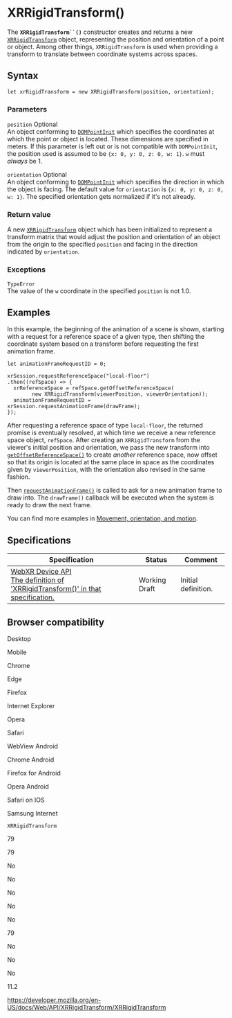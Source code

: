 XRRigidTransform()
==================

The **`XRRigidTransform``()`** constructor creates and returns a new [`XRRigidTransform`](../xrrigidtransform) object, representing the position and orientation of a point or object. Among other things, `XRRigidTransform` is used when providing a transform to translate between coordinate systems across spaces.

Syntax
------

    let xrRigidTransform = new XRRigidTransform(position, orientation);

### Parameters

 `position` <span class="badge inline optional">Optional</span>   
An object conforming to [`DOMPointInit`](../dompointinit) which specifies the coordinates at which the point or object is located. These dimensions are specified in meters. If this parameter is left out or is not compatible with `DOMPointInit`, the position used is assumed to be `{x: 0, y: 0, z: 0, w: 1}`. `w` must *always* be 1.

 `orientation` <span class="badge inline optional">Optional</span>   
An object conforming to [`DOMPointInit`](../dompointinit) which specifies the direction in which the object is facing. The default value for `orientation` is `{x: 0, y: 0, z: 0, w: 1}`. The specified orientation gets normalized if it's not already.

### Return value

A new [`XRRigidTransform`](../xrrigidtransform) object which has been initialized to represent a transform matrix that would adjust the position and orientation of an object from the origin to the specified `position` and facing in the direction indicated by `orientation`.

### Exceptions

`TypeError`  
The value of the `w` coordinate in the specified `position` is not 1.0.

Examples
--------

In this example, the beginning of the animation of a scene is shown, starting with a request for a reference space of a given type, then shifting the coordinate system based on a transform before requesting the first animation frame.

    let animationFrameRequestID = 0;

    xrSession.requestReferenceSpace("local-floor")
    .then((refSpace) => {
      xrReferenceSpace = refSpace.getOffsetReferenceSpace(
            new XRRigidTransform(viewerPosition, viewerOrientation));
      animationFrameRequestID = xrSession.requestAnimationFrame(drawFrame);
    });

After requesting a reference space of type `local-floor`, the returned promise is eventually resolved, at which time we receive a new reference space object, `refSpace`. After creating an `XRRigidTransform` from the viewer's initial position and orientation, we pass the new transform into [`getOffsetReferenceSpace()`](../xrreferencespace/getoffsetreferencespace) to create *another* reference space, now offset so that its origin is located at the same place in space as the coordinates given by `viewerPosition`, with the orientation also revised in the same fashion.

Then [`requestAnimationFrame()`](../xrsession/requestanimationframe) is called to ask for a new animation frame to draw into. The `drawFrame()` callback will be executed when the system is ready to draw the next frame.

You can find more examples in [Movement, orientation, and motion](../webxr_device_api/movement_and_motion).

Specifications
--------------

<table><thead><tr class="header"><th>Specification</th><th>Status</th><th>Comment</th></tr></thead><tbody><tr class="odd"><td><a href="https://immersive-web.github.io/webxr/#dom-xrrigidtransform-xrrigidtransform">WebXR Device API<br />
<span class="small">The definition of 'XRRigidTransform()' in that specification.</span></a></td><td><span class="spec-wd">Working Draft</span></td><td>Initial definition.</td></tr></tbody></table>

Browser compatibility
---------------------

Desktop

Mobile

Chrome

Edge

Firefox

Internet Explorer

Opera

Safari

WebView Android

Chrome Android

Firefox for Android

Opera Android

Safari on IOS

Samsung Internet

`XRRigidTransform`

79

79

No

No

No

No

No

79

No

No

No

11.2

<a href="https://developer.mozilla.org/en-US/docs/Web/API/XRRigidTransform/XRRigidTransform" class="_attribution-link">https://developer.mozilla.org/en-US/docs/Web/API/XRRigidTransform/XRRigidTransform</a>
